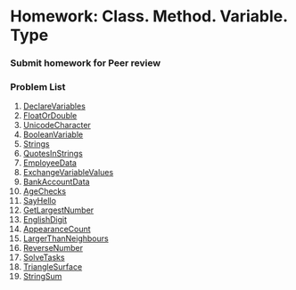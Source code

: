 Homework: Class. Method. Variable. Type
=====================================

### Submit homework for Peer review

### Problem List

1. [DeclareVariables](./01.DeclareVariables)
1. [FloatOrDouble](./02.FloatOrDouble)
1. [UnicodeCharacter](./03.UnicodeCharacter)
1. [BooleanVariable](./04.BooleanVariable)
1. [Strings](./05.Strings)
1. [QuotesInStrings](./06.QuotesInStrings)
1. [EmployeeData](./07.EmployeeData)
1. [ExchangeVariableValues](./08.ExchangeVariableValues)
1. [BankAccountData](./09.BankAccountData)
1. [AgeChecks](./10.AgeChecks)
1. [SayHello](./11.SayHello)
1. [GetLargestNumber](./12.GetLargestNumber)
1. [EnglishDigit](./13.EnglishDigit)
1. [AppearanceCount](./14.AppearanceCount)
1. [LargerThanNeighbours](./15.LargerThanNeighbours)
1. [ReverseNumber](./16.ReverseNumber)
1. [SolveTasks](./17.SolveTasks)
1. [TriangleSurface](./18.TriangleSurface)
1. [StringSum](./19.StringSum)
